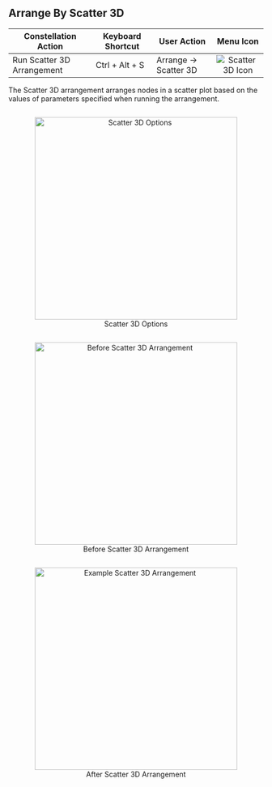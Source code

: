 ## Arrange By Scatter 3D

<table class="table table-stiped">
<thead>
<tr class="header">
<th>Constellation Action</th>
<th>Keyboard Shortcut</th>
<th>User Action</th>
<th style="text-align: center;">Menu Icon</th>
</tr>
</thead>
<tbody>
<tr class="odd">
<td>Run Scatter 3D Arrangement</td>
<td>Ctrl + Alt + S</td>
<td>Arrange -&gt; Scatter 3D</td>
<td style="text-align: center;"><img src="../ext/docs/CoreArrangementPlugins/src/au/gov/asd/tac/constellation/plugins/arrangements/resources/ScatterPlot3D.png" alt="Scatter 3D Icon" /></td>
</tr>
</tbody>
</table>

The Scatter 3D arrangement arranges nodes in a scatter plot based on the values 
of parameters specified when running the arrangement.

<div style="text-align: center">
    <figure style = "display: inline-block">
        <img height=400 src="../ext/docs/CoreArrangementPlugins/src/au/gov/asd/tac/constellation/plugins/arrangements/resources/Scatter3DOptions.png" alt="Scatter 3D Options" />
        <figcaption>Scatter 3D Options</figcaption>
    </figure>
</div>


<div style="text-align: center">
    <figure style = "display: inline-block">
        <img height=400 src="../ext/docs/CoreArrangementPlugins/src/au/gov/asd/tac/constellation/plugins/arrangements/resources/BeforeScatterArrangement.png" alt="Before Scatter 3D Arrangement" />
        <figcaption>Before Scatter 3D Arrangement</figcaption>
    </figure>
    <figure style = "display: inline-block">
        <img height=400 src="../ext/docs/CoreArrangementPlugins/src/au/gov/asd/tac/constellation/plugins/arrangements/resources/Scatter3DArrangement.png" alt="Example Scatter 3D Arrangement" />
        <figcaption>After Scatter 3D Arrangement</figcaption>
    </figure>
</div>